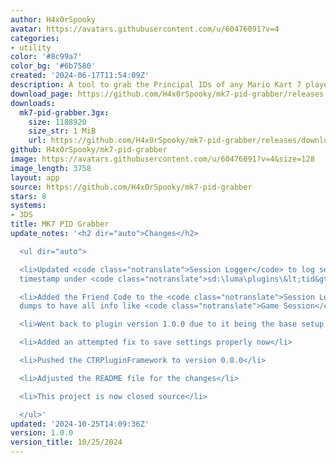 ```yaml
---
author: H4x0rSpooky
avatar: https://avatars.githubusercontent.com/u/60476091?v=4
categories:
- utility
color: '#8c99a7'
color_bg: '#6b7580'
created: '2024-06-17T11:54:09Z'
description: A tool to grab the Principal IDs of any Mario Kart 7 player you encounter.
download_page: https://github.com/H4x0rSpooky/mk7-pid-grabber/releases
downloads:
  mk7-pid-grabber.3gx:
    size: 1188920
    size_str: 1 MiB
    url: https://github.com/H4x0rSpooky/mk7-pid-grabber/releases/download/1.0.0/mk7-pid-grabber.3gx
github: H4x0rSpooky/mk7-pid-grabber
image: https://avatars.githubusercontent.com/u/60476091?v=4&size=128
image_length: 3758
layout: app
source: https://github.com/H4x0rSpooky/mk7-pid-grabber
stars: 8
systems:
- 3DS
title: MK7 PID Grabber
update_notes: '<h2 dir="auto">Changes</h2>

  <ul dir="auto">

  <li>Updated <code class="notranslate">Session Logger</code> to log sessions with
  timestamp under <code class="notranslate">sd:\luma\plugins\&lt;tid&gt;\mk7-pid-grabber\sessions\</code></li>

  <li>Added the Friend Code to the <code class="notranslate">Session Logger</code>
  dumps to have all info like <code class="notranslate">Game Session</code></li>

  <li>Went back to plugin version 1.0.0 due to it being the base setup of the project</li>

  <li>Added an attempted fix to save settings properly now</li>

  <li>Pushed the CTRPluginFramework to version 0.8.0</li>

  <li>Adjusted the README file for the changes</li>

  <li>This project is now closed source</li>

  </ul>'
updated: '2024-10-25T14:09:36Z'
version: 1.0.0
version_title: 10/25/2024
---
```

